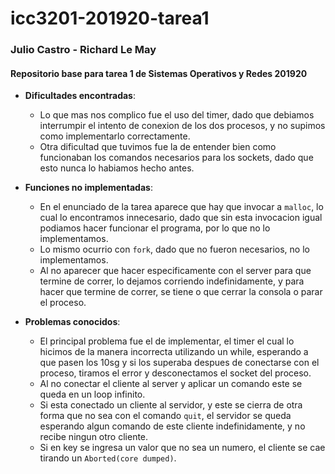 # icc3201-201920-tarea1
### Julio Castro - Richard Le May
#### Repositorio base para tarea 1 de Sistemas Operativos y Redes 201920

- **Dificultades encontradas**:
  - Lo que mas nos complico fue el uso del timer, dado que debiamos interrumpir el intento de conexion de los dos
procesos, y no supimos como implementarlo correctamente.
  - Otra dificultad que tuvimos fue la de entender bien como funcionaban los comandos necesarios para los sockets, dado que esto nunca lo habiamos hecho antes.

- **Funciones no implementadas**:
  - En el enunciado de la tarea aparece que hay que invocar a `malloc`, lo cual lo encontramos innecesario, dado que sin esta invocacion igual podiamos hacer funcionar el programa, por lo que no lo implementamos.
  - Lo mismo ocurrio con `fork`, dado que no fueron necesarios, no lo implementamos.
  - Al no aparecer que hacer especificamente con el server para que termine de correr, lo dejamos corriendo indefinidamente, y para hacer que termine de correr, se tiene o que cerrar la consola o parar el proceso.

- **Problemas conocidos**:
  - El principal problema fue el de implementar, el timer el cual lo hicimos de la manera incorrecta utilizando un while, esperando a que pasen los 10sg y si los superaba despues de conectarse con el proceso, tiramos el error y desconectamos el socket del proceso.
  - Al no conectar el cliente al server y aplicar un comando este se queda en un loop infinito.
  - Si esta conectado un cliente al servidor, y este se cierra de otra forma que no sea con el comando `quit`, el servidor se queda esperando algun comando de este cliente indefinidamente, y no recibe ningun otro cliente.
  - Si en key se ingresa un valor que no sea un numero, el cliente se cae tirando un `Aborted(core dumped)`.
